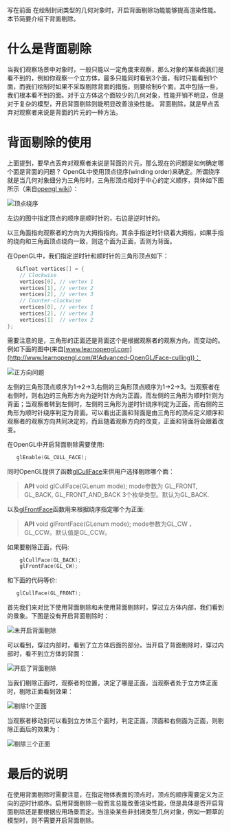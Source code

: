 写在前面
    在绘制封闭类型的几何对象时，开启背面剔除功能能够提高渲染性能。本节简要介绍下背面剔除。


# 什么是背面剔除

当我们观察场景中对象时，一般只能以一定角度来观察，那么对象的某些面我们是看不到的，例如你观察一个立方体，最多只能同时看到3个面，有时只能看到1个面，而我们绘制时如果不采取剔除背面的措施，则要绘制6个面，其中包括一些，我们根本看不到的面。对于立方体这个面较少的几何对象，性能开销不明显，但是对于复杂的模型，开启背面剔除则能明显改善渲染性能。 背面剔除，就是早点丢弃对观察者来说是背面的片元的一种方法。

# 背面剔除的使用

上面提到，要早点丢弃对观察者来说是背面的片元，那么现在的问题是如何确定哪个面是背面的问题？ OpenGL中使用顶点绕序(winding order)来确定。所谓绕序就是当几何对象细分为三角形时，三角形顶点相对于中心的定义顺序，具体如下图所示（来自[opengl wiki](https://www.opengl.org/wiki/Face_Culling)）：

![顶点绕序](http://img.blog.csdn.net/20160821142020384)

左边的图中指定顶点的顺序是顺时针的，右边是逆时针的。

以三角面指向观察者的方向为大拇指指向，其余手指逆时针绕着大拇指，如果手指的绕向和三角面顶点绕向一致，则这个面为正面，否则为背面。

在OpenGL中，我们指定逆时针和顺时针的三角形顶点如下：

```cpp
   GLfloat vertices[] = {
    // Clockwise
    vertices[0], // vertex 1
    vertices[1], // vertex 2
    vertices[2], // vertex 3
    // Counter-clockwise
    vertices[0], // vertex 1
    vertices[2], // vertex 3
    vertices[1]  // vertex 2  
};
```

需要注意的是，三角形的正面还是背面这个是根据观察者的观察方向，而变动的。例如下面的图中(来自[www.learnopengl.com](http://www.learnopengl.com/#!Advanced-OpenGL/Face-culling))：

![正方向问题](http://img.blog.csdn.net/20160821142904990)

左侧的三角形顶点顺序为1->2->3,右侧的三角形顶点顺序为1->2->3。当观察者在右侧时，则右边的三角形方向为逆时针方向为正面，而左侧的三角形为顺时针则为背面；当观察者转到左侧时，左侧的三角形为逆时针绕序判定为正面，而右侧的三角形为顺时针绕序判定为背面。可以看出正面和背面是由三角形的顶点定义顺序和观察者的观察方向共同决定的，而且随着观察方向的改变，正面和背面将会跟着改变。

在OpenGL中开启背面剔除需要使用:

```cpp
   glEnable(GL_CULL_FACE);
```

同时OpenGL提供了函数[glCullFace](https://www.opengl.org/sdk/docs/man2/xhtml/glCullFace.xml)来供用户选择剔除哪个面：

> **API**  void glCullFace(GLenum  mode);
> mode参数为 GL_FRONT, GL_BACK,  GL_FRONT_AND_BACK 3个枚举类型。默认为GL_BACK.

以及[glFrontFace](https://www.opengl.org/sdk/docs/man2/xhtml/glFrontFace.xml)函数用来根据绕序指定哪个为正面:

> **API** void glFrontFace(GLenum  mode);
> mode参数为GL_CW ，GL_CCW。默认值是GL_CCW。

如果要剔除正面，代码:

```cpp
	glCullFace(GL_BACK);
	glFrontFace(GL_CW);
``` 

和下面的代码等价:

```cpp
   glCullFace(GL_FRONT);
```

首先我们来对比下使用背面剔除和未使用背面剔除时，穿过立方体内部，我们看到的景象。下图是没有开启背面剔除时：

![未开启背面剔除](http://img.blog.csdn.net/20160821144644495)

可以看到，穿过内部时，看到了立方体后面的部分。当开启了背面剔除时，穿过内部时，看不到立方体的背面：

![开启了背面剔除](http://img.blog.csdn.net/20160821144557308)

当我们剔除正面时，观察者的位置，决定了哪是正面，当观察者处于立方体正面时，剔除正面看到效果：

![剔除1个正面](http://img.blog.csdn.net/20160821144920059)

当观察者移动到可以看到立方体三个面时，判定正面，顶面和右侧面为正面，则剔除正面后的效果为：

![剔除三个正面](http://img.blog.csdn.net/20160821145034003)

# 最后的说明
在使用背面剔除时需要注意，在指定物体表面的顶点时，顶点的顺序需要定义为正向的逆时针顺序。启用背面剔除一般而言总能改善渲染性能，但是具体是否开启背面剔除还是要根据应用场景而定。当渲染某些非封闭类型几何对象，例如一颗草的模型时，则不需要开启背面剔除。